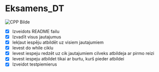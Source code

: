 # Eksamens_DT

![CPP Bilde](https://download.logo.wine/logo/C%2B%2B/C%2B%2B-Logo.wine.png)

- [x] Izveidots README failu
- [x] Izvadīt visus jautajumus
- [x] Iekļaut iespēju atbildēt uz visiem jautajumiem
- [x] Ievest do while ciklu
- [x] Ievest iespeju redzēt uz cik jautajumiem cilveks atbildeja ar pirmo reizi
- [x] Ievest iespeju atbildet tikai ar burtu, kurš pieder atbildei
- [x] Izveidot testpiemierus
